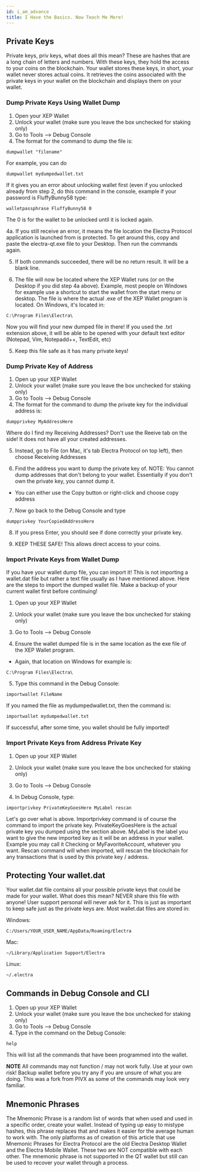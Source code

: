 ```yaml
---
id: i_am_advance
title: I Have the Basics. Now Teach Me More!
---
```

## Private Keys

Private keys, priv keys, what does all this mean? These are hashes that are a long chain of letters and numbers. With these keys, they hold the access to your coins on the blockchain. Your wallet stores these keys, in short, your wallet never stores actual coins. It retrieves the coins associated with the private keys in your wallet on the blockchain and displays them on your wallet.

### Dump Private Keys Using Wallet Dump
1. Open your XEP Wallet
2. Unlock your wallet (make sure you leave the box unchecked for staking only)
3. Go to Tools --> Debug Console
4. The format for the command to dump the file is:
```
dumpwallet "filename"
```
For example, you can do
```
dumpwallet mydumpedwallet.txt
```
If it gives you an error about unlocking wallet first (even if you unlocked already from step 2, do this command in the console, example if your password is FluffyBunny58 type:
```
walletpassphrase FluffyBunny58 0
```
The 0 is for the wallet to be unlocked until it is locked again. 

4a. If you still receive an error, it means the file location the Electra Protocol application is launched from is protected. To get around this, copy and paste the electra-qt.exe file to your Desktop. Then run the commands again.

5. If both commands succeeded, there will be no return result. It will be a blank line.

6. The file will now be located where the XEP Wallet runs (or on the Desktop if you did step 4a above). Example, most people on Windows for example use a shortcut to start the wallet from the start menu or desktop. The file is where the actual .exe of the XEP Wallet program is located. On Windows, it's located in:
```
C:\Program Files\Electra\
```
Now you will find your new dumped file in there! If you used the .txt extension above, it will be able to be opened with your default text editor (Notepad, Vim, Notepadd++, TextEdit, etc)

5. Keep this file safe as it has many private keys!

### Dump Private Key of Address
1. Open up your XEP Wallet
2. Unlock your wallet (make sure you leave the box unchecked for staking only)
3. Go to Tools --> Debug Console
4. The format for the command to dump the private key for the individual address is:
```
dumpprivkey MyAddressHere
```
Where do I find my Receiving Addresses? Don't use the Reeive tab on the side! It does not have all your created addresses.

5. Instead, go to File (on Mac, it's tab Electra Protocol on top left), then choose Receiving Addresses

6. Find the address you want to dump the private key of. NOTE: You cannot dump addresses that don't belong to your wallet. Essentially if you don't own the private key, you cannot dump it.
- You can either use the Copy button or right-click and choose copy address 

7. Now go back to the Debug Console and type
```
dumpprivkey YourCopiedAddressHere
```

8. If you press Enter, you should see if done correctly your private key.

9. KEEP THESE SAFE! This allows direct access to your coins.

### Import Private Keys from Wallet Dump
If you have your wallet dump file, you can import it! This is not importing a wallet.dat file but rather a text file usually as I have mentioned above. Here are the steps to import the dumped wallet file. Make a backup of your current wallet first before continuing!

1. Open up your XEP Wallet

2. Unlock your wallet (make sure you leave the box unchecked for staking only)

3. Go to Tools --> Debug Console

4. Ensure the wallet dumped file is in the same location as the exe file of the XEP Wallet program.
- Again, that location on Windows for example is:
```
C:\Program Files\Electra\
```

5. Type this command in the Debug Console:
```
importwallet FileName
```
If you named the file as mydumpedwallet.txt, then the command is:
```
importwallet mydumpedwallet.txt
```
If successful, after some time, you wallet should be fully imported!

### Import Private Keys from Address Private Key

1. Open up your XEP Wallet

2. Unlock your wallet (make sure you leave the box unchecked for staking only)

3. Go to Tools --> Debug Console

4. In Debug Console, type:
```
importprivkey PrivateKeyGoesHere MyLabel rescan
```
Let's go over what is above. Importprivkey command is of course the command to import the private key. PrivateKeyGoesHere is the actual private key you dumped using the section above. MyLabel is the label you want to give the new imported key as it will be an address in your wallet. Example you may call it Checking or MyFavoriteAccount, whatever you want. Rescan command will when imported, will rescan the blockchain for any transactions that is used by this private key / address.

## Protecting Your wallet.dat

Your wallet.dat file contains all your possible private keys that could be made for your wallet. What does this mean? NEVER share this file with anyone! User support personal will never ask for it. This is just as important to keep safe just as the private keys are. Most wallet.dat files are stored in:  

Windows:
```
C:/Users/YOUR_USER_NAME/AppData/Roaming/Electra
```
Mac:
```
~/Library/Application Support/Electra
```
Linux:
```
~/.electra
```

## Commands in Debug Console and CLI
1. Open up your XEP Wallet
2. Unlock your wallet (make sure you leave the box unchecked for staking only)
3. Go to Tools --> Debug Console
4. Type in the command on the Debug Console:
```
help
```
This will list all the commands that have been programmed into the wallet. 

**NOTE** All commands may not function / may not work fully. Use at your own risk! Backup wallet before you try any if you are unsure of what you are doing. This was a fork from PIVX as some of the commands may look very familiar.

## Mnemonic Phrases

The Mnemonic Phrase is a random list of words that when used and used in a specific order, create your wallet. Instead of typing up easy to mistype hashes, this phrase replaces that and makes it easier for the average human to work with. The only platforms as of creation of this article that use Mnemonic Phrases for Electra Protocol are the old Electra Desktop Wallet and the Electra Mobile Wallet. These two are NOT compatible with each other. The mnemonic phrase is not supported in the QT wallet but still can be used to recover your wallet through a process.

